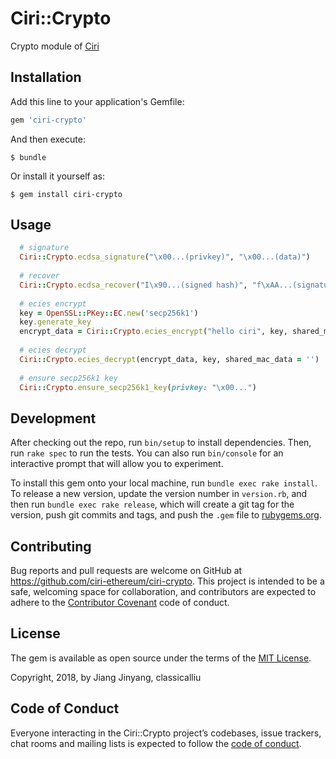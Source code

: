 # Ciri::Crypto

Crypto module of [Ciri](https://github.com/ciri-ethereum/ciri)

## Installation

Add this line to your application's Gemfile:

```ruby
gem 'ciri-crypto'
```

And then execute:

    $ bundle

Or install it yourself as:

    $ gem install ciri-crypto

## Usage

```ruby
  # signature
  Ciri::Crypto.ecdsa_signature("\x00...(privkey)", "\x00...(data)")
  
  # recover
  Ciri::Crypto.ecdsa_recover("I\x90...(signed hash)", "f\xAA...(signature)", return_raw_key: true)
  
  # ecies encrypt
  key = OpenSSL::PKey::EC.new('secp256k1')
  key.generate_key 
  encrypt_data = Ciri::Crypto.ecies_encrypt("hello ciri", key, shared_mac_data = '')
  
  # ecies decrypt
  Ciri::Crypto.ecies_decrypt(encrypt_data, key, shared_mac_data = '')
  
  # ensure secp256k1 key 
  Ciri::Crypto.ensure_secp256k1_key(privkey: "\x00...") 
```

## Development

After checking out the repo, run `bin/setup` to install dependencies. Then, run `rake spec` to run the tests. You can also run `bin/console` for an interactive prompt that will allow you to experiment.

To install this gem onto your local machine, run `bundle exec rake install`. To release a new version, update the version number in `version.rb`, and then run `bundle exec rake release`, which will create a git tag for the version, push git commits and tags, and push the `.gem` file to [rubygems.org](https://rubygems.org).

## Contributing

Bug reports and pull requests are welcome on GitHub at https://github.com/ciri-ethereum/ciri-crypto. This project is intended to be a safe, welcoming space for collaboration, and contributors are expected to adhere to the [Contributor Covenant](http://contributor-covenant.org) code of conduct.

## License

The gem is available as open source under the terms of the [MIT License](https://opensource.org/licenses/MIT).

Copyright, 2018, by Jiang Jinyang, classicalliu

## Code of Conduct

Everyone interacting in the Ciri::Crypto project’s codebases, issue trackers, chat rooms and mailing lists is expected to follow the [code of conduct](https://github.com/[USERNAME]/ciri-crypto/blob/master/CODE_OF_CONDUCT.md).
